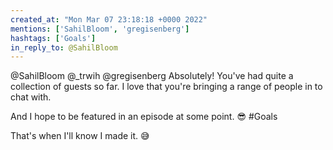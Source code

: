 ```yaml
---
created_at: "Mon Mar 07 23:18:18 +0000 2022"
mentions: ['SahilBloom', 'gregisenberg']
hashtags: ['Goals']
in_reply_to: @SahilBloom
---
```


@SahilBloom @_trwih @gregisenberg Absolutely! You've had quite a collection of guests so far. I love that you're bringing a range of people in to chat with.

And I hope to be featured in an episode at some point. 😎 #Goals

That's when I'll know I made it. 😅